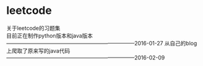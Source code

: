 # leetcode
关于leetcode的习题集<br/>
目前正在制作python版本和java版本<br/>
————————————————————————2016-01-27
从自己的blog上爬取了原来写的java代码
————————————————————————2016-02-09